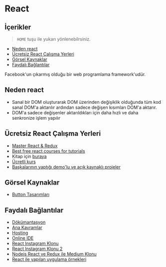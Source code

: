 # React <!-- omit in toc -->

## İçerikler <!-- omit in toc -->

> `HOME` tuşu ile yukarı yönlenebilrsiniz.

- [Neden react](#neden-react)
- [Ücretsiz React Çalışma Yerleri](#%C3%BCcretsiz-react-%C3%A7al%C4%B1%C5%9Fma-yerleri)
- [Görsel Kaynaklar](#g%C3%B6rsel-kaynaklar)
- [Faydalı Bağlantılar](#faydal%C4%B1-ba%C4%9Flant%C4%B1lar)

Facebook'un çıkarmış olduğu bir web programlama framework'udür.

## Neden react

- Sanal bir DOM oluşturarak DOM üzerinden değişiklik olduğunda tüm kod sanal DOM'a aktarılır ardından sadece değişen kısımları DOM'a aktarır.
- DOM'a sadece değişenler aktarıldıkları için daha hızlı ve daha senkronize işlem yapılır

## Ücretsiz React Çalışma Yerleri

- [Master React & Redux]
- [Best free react courses for tutorials]
- Kitap için [buraya][Road to learn react]
- [Ücretli kurs][React Udemy - Ücretli]
- [Başkalarının yaptığı demo'lu ve açık kaynaklı projeler][Açık kaynak react projeleri]

## Görsel Kaynaklar

- [Button Tasarımları][Reactjs Awesome Button]

## Faydalı Bağlantılar

- [Dökümantasyon](https://reactjs.org/docs/getting-started.html)
- [Ana Kavramlar](https://reactjs.org/docs/hello-world.html)
- [Hosting](https://www.roast.io/for/react)
- [Online IDE](https://codesandbox.io/s/new)
- [React Instagram Klonu][React Instagram Clone]
- [React Instagram Klonu 2][React Instagram Clone 2]
- [Nodejs React ve Redux ile Medium Klonu][Medium Clone]
- [React ile yapılan uygulama örnekleri]

[React Instagram Clone]: https://github.com/yedehrab/React-Instagram-Clone-2.0
[React Instagram Clone 2]: https://github.com/hibiken/hackafy
[Medium Clone]: https://github.com/krissnawat/medium-clone-on-node
[Reactjs Awesome Button]: https://caferati.me/demo/react-awesome-button

[Master React & Redux]: https://bahdcasts.com/courses/learn-react-redux
[Best free react courses for tutorials]: https://designrevision.com/best-free-react-tutorials-courses/
[Road to learn react]: ../res/the-road-to-learn-react.pdf
[React Udemy - Ücretli]: https://www.udemy.com/react-the-complete-guide-incl-redux/
[Açık kaynak react projeleri]: https://react.rocks/
[React ile yapılan uygulama örnekleri]: https://madewithreact.com/
